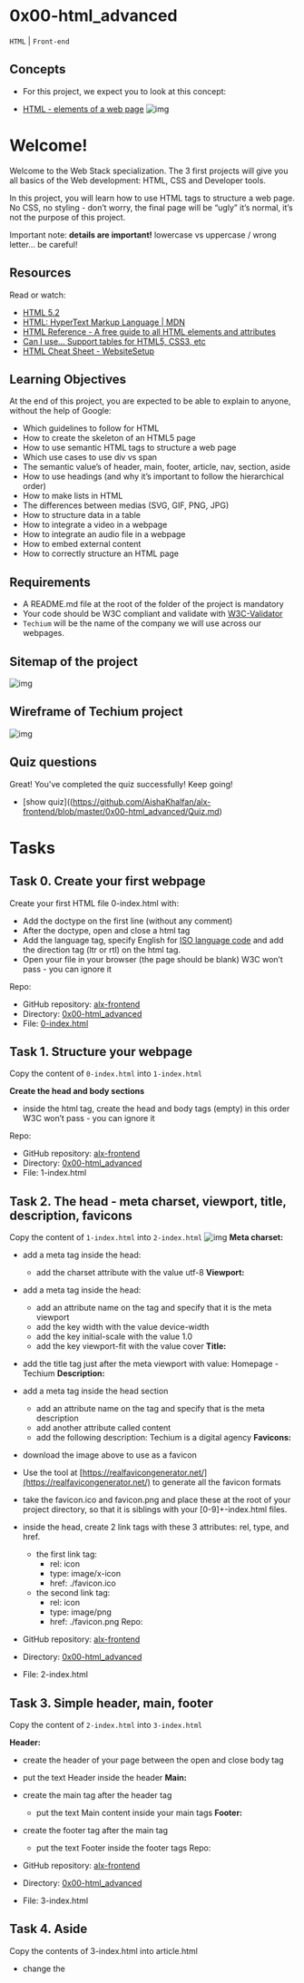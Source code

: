 # 0x00-html_advanced

``HTML`` | ``Front-end``

## Concepts
- For this project, we expect you to look at this concept:

- [HTML - elements of a web page](https://github.com/AishaKhalfan/alx-frontend/blob/master/0x00-html_advanced/HTML.md)
![img](https://github.com/AishaKhalfan/alx-frontend/blob/master/0x00-html_advanced/yeah.jpg)

# Welcome!
Welcome to the Web Stack specialization. The 3 first projects will give you all basics of the Web development: HTML, CSS and Developer tools.

In this project, you will learn how to use HTML tags to structure a web page. No CSS, no styling - don’t worry, the final page will be “ugly” it’s normal, it’s not the purpose of this project.

Important note: **details are important!** lowercase vs uppercase / wrong letter… be careful!

## Resources
Read or watch:

- [HTML 5.2](https://html.spec.whatwg.org/multipage/)
- [HTML: HyperText Markup Language | MDN](https://developer.mozilla.org/en-US/docs/Web/HTML)
- [HTML Reference - A free guide to all HTML elements and attributes](https://htmlreference.io/)
- [Can I use… Support tables for HTML5, CSS3, etc](https://caniuse.com/)
- [HTML Cheat Sheet - WebsiteSetup](https://websitesetup.org/html5-cheat-sheet/)

## Learning Objectives
At the end of this project, you are expected to be able to explain to anyone, without the help of Google:

- Which guidelines to follow for HTML
- How to create the skeleton of an HTML5 page
- How to use semantic HTML tags to structure a web page
- Which use cases to use div vs span
- The semantic value’s of header, main, footer, article, nav, section, aside
- How to use headings (and why it’s important to follow the hierarchical order)
- How to make lists in HTML
- The differences between medias (SVG, GIF, PNG, JPG)
- How to structure data in a table
- How to integrate a video in a webpage
- How to integrate an audio file in a webpage
- How to embed external content
- How to correctly structure an HTML page

## Requirements
- A README.md file at the root of the folder of the project is mandatory
- Your code should be W3C compliant and validate with [W3C-Validator](https://github.com/alx-tools/W3C-Validator)
- ``Techium`` will be the name of the company we will use across our webpages.

## Sitemap of the project
![img](https://github.com/AishaKhalfan/alx-frontend/blob/master/0x00-html_advanced/sitemap.png)

## Wireframe of Techium project
![img](https://github.com/AishaKhalfan/alx-frontend/blob/master/0x00-html_advanced/wireframe.png)

## Quiz questions
Great! You've completed the quiz successfully! Keep going!
- [show quiz]((https://github.com/AishaKhalfan/alx-frontend/blob/master/0x00-html_advanced/Quiz.md)


# Tasks
## Task 0. Create your first webpage
Create your first HTML file 0-index.html with:

- Add the doctype on the first line (without any comment)
- After the doctype, open and close a html tag
- Add the language tag, specify English for [ISO language code](https://www.sitepoint.com/iso-2-letter-language-codes/) and add the direction tag (ltr or rtl) on the html tag.
- Open your file in your browser (the page should be blank)
W3C won’t pass - you can ignore it

Repo:

- GitHub repository: [alx-frontend](https://github.com/AishaKhalfan/alx-frontend)
- Directory: [0x00-html_advanced](https://github.com/AishaKhalfan/alx-frontend/tree/master/0x00-html_advanced)
- File: [0-index.html]()
  
## Task 1. Structure your webpage
Copy the content of ``0-index.html`` into ``1-index.html``

**Create the head and body sections**

- inside the html tag, create the head and body tags (empty) in this order
W3C won’t pass - you can ignore it

Repo:
- GitHub repository: [alx-frontend](https://github.com/AishaKhalfan/alx-frontend)
- Directory: [0x00-html_advanced](https://github.com/AishaKhalfan/alx-frontend/tree/master/0x00-html_advanced)
- File: 1-index.html

## Task 2. The head - meta charset, viewport, title, description, favicons
Copy the content of ``1-index.html`` into ``2-index.html``
![img](https://github.com/AishaKhalfan/alx-frontend/blob/master/0x00-html_advanced/t.jpg)
**Meta charset:**

- add a meta tag inside the head:
	- add the charset attribute with the value utf-8
**Viewport:**

- add a meta tag inside the head:
	- add an attribute name on the tag and specify that it is the meta viewport
	- add the key width with the value device-width
	- add the key initial-scale with the value 1.0
	- add the key viewport-fit with the value cover
**Title:**

- add the title tag just after the meta viewport with value: Homepage - Techium
**Description:**

- add a meta tag inside the head section
	- add an attribute name on the tag and specify that is the meta description
	- add another attribute called content
	- add the following description: Techium is a digital agency
**Favicons:**

- download the image above to use as a favicon
- Use the tool at [https://realfavicongenerator.net/](https://realfavicongenerator.net/) to generate all the favicon formats
- take the favicon.ico and favicon.png and place these at the root of your project directory, so that it is siblings with your [0-9]+-index.html files.
- inside the head, create 2 link tags with these 3 attributes: rel, type, and href.
	- the first link tag:
		- rel: icon
		- type: image/x-icon
		- href: ./favicon.ico
	- the second link tag:
		- rel: icon
		- type: image/png
		- href: ./favicon.png
Repo:
- GitHub repository: [alx-frontend](https://github.com/AishaKhalfan/alx-frontend)
- Directory: [0x00-html_advanced](https://github.com/AishaKhalfan/alx-frontend/tree/master/0x00-html_advanced)
- File: 2-index.html
  
## Task 3. Simple header, main, footer
Copy the content of ``2-index.html`` into ``3-index.html``

**Header:**

- create the header of your page between the open and close body tag
- put the text Header inside the header
**Main:**

- create the main tag after the header tag
	- put the text Main content inside your main tags
**Footer:**

- create the footer tag after the main tag
	- put the text Footer inside the footer tags
Repo:
- GitHub repository: [alx-frontend](https://github.com/AishaKhalfan/alx-frontend)
- Directory: [0x00-html_advanced](https://github.com/AishaKhalfan/alx-frontend/tree/master/0x00-html_advanced)
- File: 3-index.html
  
## Task 4. Aside

Copy the contents of 3-index.html into article.html

- change the <title> to put: Article - Techium
- inside the main tags
	- after the text, create the aside tags with text Aside

Repo:
- GitHub repository: [alx-frontend](https://github.com/AishaKhalfan/alx-frontend)
- Directory: [0x00-html_advanced](https://github.com/AishaKhalfan/alx-frontend/tree/master/0x00-html_advanced)
- File: article.html
  
## Task 5. Section

Copy the content of 3-index.html into 5-index.html

- inside your <main> section
	- remove the text in main, create these sections:
	1. create first section and put the text Hero section inside
	2. create second section and put the text Services section inside
	3. create third section and put the text Works section inside
	4. create fourth section and put the text About section inside
	5. create fifth section and put the text Latest news section inside
	6. create sixth section and put the text Testimonials section inside
	7. create seventh section and put the text Contact section inside
**Does not need to pass W3C**

Repo:
- GitHub repository: [alx-frontend](https://github.com/AishaKhalfan/alx-frontend)
- Directory: [0x00-html_advanced](https://github.com/AishaKhalfan/alx-frontend/tree/master/0x00-html_advanced)
- File: 5-index.html
  
## Task 6. Work, News, Testimonial articles
Copy the content of 5-index.html into 6-index.html

**Work articles:**

- inside the section Works section
	- add 3 article tags
		- inside each article write Work # where the hashtag will be the ordered number (1, 2, or 3)
**News articles:**

- inside the section Latest news section
	- add 3 article tags
		- inside each article write Article # where the hashtag will be the ordered number (1, 2, or 3)
**Testimonial articles:**

- inside the section Testimonials section
	- add 3 article tags
		- inside each article write Testimonial # where the hashtag will be the ordered number (1, 2, or 3)
**W3C won’t pass - you can ignore it**

Repo:

- GitHub repository: [alx-frontend](https://github.com/AishaKhalfan/alx-frontend)
- Directory: [0x00-html_advanced](https://github.com/AishaKhalfan/alx-frontend/tree/master/0x00-html_advanced)
- File: 6-index.html
  
## Task 7. Navigation
Copy the content of 6-index.html into 7-index.html

- remove the Header text inside the <header>
- create the nav tag inside the header tag
	- it should remain empty for now
**Does not need to pass W3C**

Repo:
- GitHub repository: [alx-frontend](https://github.com/AishaKhalfan/alx-frontend)
- Directory: [0x00-html_advanced](https://github.com/AishaKhalfan/alx-frontend/tree/master/0x00-html_advanced)
- File: 7-index.html
  
## Task 8. Level 1 headings

Copy the content of 7-index.html into 8-index.html

- create the level 1 heading inside your main before your sections
	- put text Homepage in your heading tag
**Does not need to pass W3C**

Repo:
- GitHub repository: [alx-frontend](https://github.com/AishaKhalfan/alx-frontend)
- Directory: [0x00-html_advanced](https://github.com/AishaKhalfan/alx-frontend/tree/master/0x00-html_advanced)
- File: 8-index.html
  
## Task 9. Level 2 headings

Copy the content of 8-index.html into 9-index.html

- in the section tag with the the text Hero section, remove the text and create a level 2 heading with text We help you build your brand!
- in the section tag with the the text Services section, remove the text and create a level 2 heading with text Services
- in the section tag with the the text Works section, remove the text and create a level 2 heading with text Works
- in the section tag with the the text About section, remove the text and create a level 2 heading with text About Us
- in the section tag with the the text Latest news section, remove the text and create a level 2 heading with text Latest news
- in the section tag with the the text Testimonials section, remove the text and create a level 2 heading with text Testimonials
- in the section tag with the the text Contact section, remove the text and create a level 2 heading with text Contact
**W3C won’t pass - you can ignore it**

Repo:
- GitHub repository: [alx-frontend](https://github.com/AishaKhalfan/alx-frontend)
- Directory: [0x00-html_advanced](https://github.com/AishaKhalfan/alx-frontend/tree/master/0x00-html_advanced)
- File: 9-index.html
  
## Task 10. Level 3 headings

Copy the content of 9-index.html into 10-index.html

**Services headings:**

- Inside the section containing the h2 heading Services, add these elements right after the h2:
	- create a level 3 heading with text Design & Concept
	- create a level 3 heading with text Digital Strategy
	- create a level 3 heading with text Content Strategy
	- create a level 3 heading with text UX Design
	- create a level 3 heading with text Web Development
	- create a level 3 heading with text Social Media
**Works headings:**

- Inside the section containing the h2 heading Works:
	- in the first article, replace the text with a level 3 heading with text Interior Design
	- in the second article, replace the text with a level 3 heading with text Web Development
	- in the third article, replace the text with a level 3 heading with text Personal Brand
**About Us headings:**

- Inside the section containing the h2 heading About Us, after the h2 heading, create these elements in this order:
	- a level 3 heading with text Who are we
	- a level 3 heading with text Our culture
	- a level 3 heading with text How we work
**Latest news headings:**

- Inside the section containing the h2 heading Latest news:
	- in the first article replace the text with a level 3 heading with text Hoc loco tenere se Triarius non potuit.
	- in the second article replace the text with a level 3 heading with text Ut alios omittam, hunc appello, quem ille unum secutus est.
	- in the third article replace the text with a level 3 heading with text Bestiarum vero nullum iudicium puto.
**W3C does not need to pass here**

Repo:
- GitHub repository: [alx-frontend](https://github.com/AishaKhalfan/alx-frontend)
- Directory: [0x00-html_advanced](https://github.com/AishaKhalfan/alx-frontend/tree/master/0x00-html_advanced)
- File: 10-index.html
  
## Task 11. styleguide

Copy the content of 3-index.html into 11-styleguide.html

- change the title to Styleguide - Techium
- remove the text from header, main, and footer
- create a new <section> inside your main tag
	- create a header in this section
		- in the header add a level 2 heading with text Headings
	- after the header:
		- add a level 1 heading with text Heading level 1
		- add a level 2 heading with text Heading level 2
		- add a level 3 heading with text Heading level 3
		- add a level 4 heading with text Heading level 4
		- add a level 5 heading with text Heading level 5
		- add a level 6 heading with text Heading level 6

Repo:
- GitHub repository: [alx-frontend](https://github.com/AishaKhalfan/alx-frontend)
- Directory: [0x00-html_advanced](https://github.com/AishaKhalfan/alx-frontend/tree/master/0x00-html_advanced)
- File: 11-styleguide.html
  
## Task 12. Paragraphs

Copy the content of 10-index.html into 12-index.html

**About Us paragraphs:**

- in the About Us section
	- after the first h3 (who are we) create a paragraph with the text: Lorem ipsum dolor sit amet, consectetur adipisicing elit. Ipsum, omnis expedita! Eum, praesentium cumque accusantium rem, sit quaerat est nisi ratione, deserunt ducimus quidem iste dicta quibusdam atque maxime cum!
	- after the second h3 create a paragraph with the text: Lorem ipsum dolor sit amet, consectetur adipisicing elit. Ipsum, omnis expedita! Eum, praesentium cumque accusantium rem, sit quaerat est nisi ratione, deserunt ducimus quidem iste dicta quibusdam atque maxime cum!
	- after the third h3 create a paragraph with the text: Lorem ipsum dolor sit amet, consectetur adipisicing elit. Ipsum, omnis expedita! Eum, praesentium cumque accusantium rem, sit quaerat est nisi ratione, deserunt ducimus quidem iste dicta quibusdam atque maxime cum!
**Latest news paragraphs:**

- in the Latest news section
	- in the first article
		- create a paragraph with text Career before the heading
		- create a paragraph with text Lorem ipsum dolor sit amet, consectetur adipiscing elit. Id Sextilius factum negabat. Quo tandem modo? At eum nihili facit; Quae contraria sunt his, malane? after the heading
	- in the second article
		- create a paragraph with text Digital Life before the heading
		- create a paragraph with text Lorem ipsum dolor sit amet, consectetur adipiscing elit. Tum mihi Piso: Quid ergo? Tum ille: Ain tandem? Non autem hoc: igitur ne illud quidem. Sed quod proximum fuit non vidit. Nos commodius agimus. An nisi populari fama? after the heading
	- in the third article
		- create a paragraph with text Social before the heading
		- create a paragraph with text Lorem ipsum dolor sit amet, consectetur adipiscing elit. Non igitur bene. Quid enim est a Chrysippo praetermissum in Stoicis? Pugnant Stoici cum Peripateticis. Prioris generis est docilitas, memoria; Apparet statim, quae sint officia, quae actiones. after the heading
**Contact paragraph:**

- in the Contact section after the heading
	- create a paragraph with the text: Lorem ipsum dolor sit amet, consectetur adipiscing elit. Id Sextilius factum negabat. Quo tandem modo? At eum nihili facit; Quae contraria sunt his, malane?
**Additional paragraphs:**

- below the level 2 Services heading add a paragraph with text We work with you
- below the level 2 Works heading add a paragraph with text Take a look in our portfolio
- below the level 2 About Us heading add a paragraph with text Everything about us
- below the level 2 Testimonials heading add a paragraph with text We are more than a digital company
- below the level 2 Contact heading add a paragraph with text We like to know new people
**Does not need to pass W3C**

Repo:
- GitHub repository: [alx-frontend](https://github.com/AishaKhalfan/alx-frontend)
- Directory: [0x00-html_advanced](https://github.com/AishaKhalfan/alx-frontend/tree/master/0x00-html_advanced)
- File: 12-index.html
  
## Task 13. styleguide paragraphs

Copy the contents of 11-styleguide.html into 13-styleguide.html

- After the existing section containing Headings, create a new section in main
	- in this section create a header
		- Inside the header, create a level 2 heading with text Paragraph
	- after the header add a level 2 heading with text Heading with a subtitle
	- after the level 2 heading, add a paragraph with text This is my subtitle
	- after the last paragraph, add another paragraph with text: Nunc lacinia ante nunc ac lobortis. Interdum adipiscing gravida odio porttitor sem non mi integer non faucibus ornare mi ut ante amet placerat aliquet. Volutpat eu sed ante lacinia sapien lorem accumsan varius montes viverra nibh in adipiscing blandit tempus accumsan.

Repo:
- GitHub repository: [alx-frontend](https://github.com/AishaKhalfan/alx-frontend)
- Directory: [0x00-html_advanced](https://github.com/AishaKhalfan/alx-frontend/tree/master/0x00-html_advanced)
- File: 13-styleguide.html
  
## Task 14. Span

Copy the contents of 12-index.html into 14-index.html

In the very first <header>,

- before the nav, create a span with the text Techium
**Does not need to pass W3C**

Repo:
- GitHub repository: [alx-frontend](https://github.com/AishaKhalfan/alx-frontend)
- Directory: [0x00-html_advanced](https://github.com/AishaKhalfan/alx-frontend/tree/master/0x00-html_advanced)
- File: 14-index.html
  
## Task 15. Div

Copy the contents of 14-index.html into 15-index.html

- Wrap the contents of the header element with a div
- Wrap the contents of all section elements with a div
- Finally, wrap the contents of the <footer> tag with a div
**W3C does not need to pass**

Repo:
- GitHub repository: [alx-frontend](https://github.com/AishaKhalfan/alx-frontend)
- Directory: [0x00-html_advanced](https://github.com/AishaKhalfan/alx-frontend/tree/master/0x00-html_advanced)
- File: 15-index.html
  
## Task 16. Structure your sections
Copy the contents of 15-index.html into 16-index.html

- in the div in the Services section
	- create a header tag that wraps the h2 and the p
	- create a div sibling to the header that wraps the rest of the content
- in the div in the Works section
	- create a header tag that wraps the h2 and the p
	- create a div sibling to the header that wraps the rest of the content
- in the div in the About Us section
	- create a header tag that wraps the h2 and the p
	- create a div sibling to the header that wraps the rest of the content
- in the div in the Latest news section
	- create a header tag that wraps the h2
	- create a div sibling to the header that wraps the rest of the content
- in the div in the Testimonials section
	- create a header tag that wraps the h2 and the p
	- create a div sibling to the header that wraps the rest of the content
- in the div in the Contact section
	- create a header tag that wraps the h2 and the first p
	- create a div sibling to the header that wraps the rest of the content
**W3C does not need to pass**

Repo:
- GitHub repository: [alx-frontend](https://github.com/AishaKhalfan/alx-frontend)
- Directory: [0x00-html_advanced](https://github.com/AishaKhalfan/alx-frontend/tree/master/0x00-html_advanced)
- File: 16-index.html
  
## Task 17. Comments

Copy the content of 16-index.html into 17-index.html

- before the header add a line break and a comment saying Header to help with scanning your code
- before the main add a line break and a comment saying Main to help with scanning your code
- before the footer add a line break and a comment saying Footer to help with scanning your code
- before the Hero section add a line break and a comment saying Hero section
- before the Services section add a line break and a comment saying Services section
- before the Works section add a line break and a comment saying Works section
- before the About Us section add a line break and a comment saying About Us section
- before the Latest news section add a line break and a comment saying Latest news section
- before the Testimonials section add a line break and a comment saying Testimonials section
- before the Contact section add a line break and a comment saying Contact section
**Does not need to pass W3C**

Repo:
- GitHub repository: [alx-frontend](https://github.com/AishaKhalfan/alx-frontend)
- Directory: [0x00-html_advanced](https://github.com/AishaKhalfan/alx-frontend/tree/master/0x00-html_advanced)
- File: 17-index.html
  
## Task 18. link your logo
Copy the content of 17-index.html into 18-index.html

- in the header, wrap the span with a link that redirects to the page at the root of your folder (/)
- wrap the link with a div
**W3C does not need to pass**

Repo:
- GitHub repository: [alx-frontend](https://github.com/AishaKhalfan/alx-frontend)
- Directory: [0x00-html_advanced](https://github.com/AishaKhalfan/alx-frontend/tree/master/0x00-html_advanced)
- File: 18-index.html
  
## Task 19. Create new pages

Copy the content of 18-index.html into about.html, latest_news.html and contact.html

- change the title of about.html to replace Homepage with About
- change the title of latest_news.html to replace Homepage with Latest news
- change the title of contact.html to replace Homepage with Contact
**Does not need to pass W3C**

Repo:
- GitHub repository: [alx-frontend](https://github.com/AishaKhalfan/alx-frontend)
- Directory: [0x00-html_advanced](https://github.com/AishaKhalfan/alx-frontend/tree/master/0x00-html_advanced)
- File: about.html, latest_news.html, contact.html
  
## Task 20. Add links

Copy the content of 18-index.html into 20-index.html

- in your nav tags
	- create a link to / with the text Home
	- create an anchor to services with the text Services
	- create an anchor to works with the text Works
	- create an anchor to about with the text About
	- create an anchor to latest_news with the text Latest news
	- create an anchor to testimonials with the text Testimonials
	- create an anchor to contact with the text Contact
For now, the anchor links will not work. We will make them work in the CSS project.

**Does not need to pass W3C**

Repo:
- GitHub repository: [alx-frontend](https://github.com/AishaKhalfan/alx-frontend)
- Directory: [0x00-html_advanced](https://github.com/AishaKhalfan/alx-frontend/tree/master/0x00-html_advanced)
- File: 20-index.html
  
## Task 21. Add social media links

Copy the content of 20-index.html into 21-index.html

- in the div in the footer
	- remove any text you have
	- create a link to https://www.facebook.com/HolbertonSchool/ with the text Facebook
	- create a link to https://twitter.com/holbertonschool with the text Twitter
	- create a link to https://www.instagram.com/holbertonschool/ with the text Instagram
**W3C won’t pass - you can ignore it**

Repo:
- GitHub repository: [alx-frontend](https://github.com/AishaKhalfan/alx-frontend)
- Directory: [0x00-html_advanced](https://github.com/AishaKhalfan/alx-frontend/tree/master/0x00-html_advanced)
- File: 21-index.html
  
## Task 22. "Button" links

Copy the content of 21-index.html into 22-index.html

- in the Hero section, after the heading
	- create a link to # with the text Get started
- in the About Us section, after the div containing the level 3 headings and paragraphs
	- create a link to about.html with the text Learn more about us
- in the Contact section, after the div containing the paragraph
	- create a link to contact.html with text Get in touch
**Does not need to pass W3C**

Repo:
- GitHub repository: [alx-frontend](https://github.com/AishaKhalfan/alx-frontend)
- Directory: [0x00-html_advanced](https://github.com/AishaKhalfan/alx-frontend/tree/master/0x00-html_advanced)
- File: 22-index.html
  
## Task 23. Services, Works, Latest news links

Copy the content of 22-index.html into 23-index.html

- in the Services section
	- in each level 3 heading, create a link to # around the text already in the heading
- in the Works section
	- in each level 3 heading, create a link to # around the text already in the heading
- in the Latest news section
	- in each level 3 heading, create a link to # around the text already in the heading
**Does not need to pass W3C**

Repo:
- GitHub repository: [alx-frontend](https://github.com/AishaKhalfan/alx-frontend)
- Directory: [0x00-html_advanced](https://github.com/AishaKhalfan/alx-frontend/tree/master/0x00-html_advanced)
- File: 23-index.html
  
## Task 24. List the links

Copy the content of 23-index.html into 24-index.html

- in the nav
	- create an unordered list, put each anchor tag (Home, Services, Works, …) as an individual list item
- in the div in the footer
	- create an unordered list and put each anchor tag (Facebook, Twitter, …) as an individual list item
**W3C does not need to pass**

Repo:
- GitHub repository: [alx-frontend](https://github.com/AishaKhalfan/alx-frontend)
- Directory: [0x00-html_advanced](https://github.com/AishaKhalfan/alx-frontend/tree/master/0x00-html_advanced)
- File: 24-index.html
  
## Task 25. Secondary navigation menu

Copy the content of 24-index.html into 25-index.html

- inside the footer, after the div
	- create a new div
	- in the new div create an unordered list with the following links:
	1. link to # with text Terms of Use
	2. link to # with text Privacy Policy
	3. link to # with text Cookie Policy
Repo:
- GitHub repository: [alx-frontend](https://github.com/AishaKhalfan/alx-frontend)
- Directory: [0x00-html_advanced](https://github.com/AishaKhalfan/alx-frontend/tree/master/0x00-html_advanced)
- File: 25-index.html

## Task 26. Examples of lists for the styleguide
Copy the content of 13-styleguide.html into 26-styleguide.html

**Example of unordered list:**

- inside main after Paragraph section, add :
	- a new line and a comment with text Lists
	- after, create a new section with inside:
		- create a header with inside a level 2 heading with the text Lists
		- after the new header, create a div with inside:
			- a level 3 heading with text Unordered
				- under it, add an unordered list with these items: Dolor pulvinar etiam magna etiam., Sagittis adipiscing lorem eleifend., Felis enim feugiat dolore viverra.
**Example of ordered list:**

- after previous unordered list, in the same div
	- add a level 3 heading with text Ordered
		- add an ordered list with these items:
	1. Dolor pulvinar etiam magna etiam.
	2. Sagittis adipiscing lorem eleifend.
	3. Felis enim feugiat dolore viverra.
**Example of definition list:**

- after previous ordered list, in the same div
	- add a heading level 3 with text Definition
	- add a definition list with these items:
	1. Term: Definition List title, Definition: Definition text.
	2. Term: Startup, Definition: A startup company or startup is a company or temporary organization designed to search for a repeatable and scalable business model.
	3. Term: Water, Definition: A colorless, transparent, odorless liquid that forms the seas, lakes, rivers, and rain and is the basis of the fluids of living organisms.

Repo:
- GitHub repository: [alx-frontend](https://github.com/AishaKhalfan/alx-frontend)
- Directory: [0x00-html_advanced](https://github.com/AishaKhalfan/alx-frontend/tree/master/0x00-html_advanced)
- File: 26-styleguide.html
  
## Task 27. Separate content
Copy the content of 25-index.html into 27-index.html

- in the footer between the two divs:
	- add a horizontal rule
	- after the horizontal rule add a paragraph with text © 2020 Techium, made with ♥ by students at Holberton School.
**W3C does not need to pass.**

Repo:
- GitHub repository: [alx-frontend](https://github.com/AishaKhalfan/alx-frontend)
- Directory: [0x00-html_advanced](https://github.com/AishaKhalfan/alx-frontend/tree/master/0x00-html_advanced)
- File: 27-index.html
  
## Task 28. Horizontal rule example
Copy the content of 26-styleguide.html into 28-styleguide.html

- in main after Lists section
	- add a new line and a comment with the text Horizontal rule
	- create a new section
		- create a header and inside it add a level 2 heading with the text Horizontal rule
		- after the header create a div and put a horizontal rule in it

Repo:
- GitHub repository: [alx-frontend](https://github.com/AishaKhalfan/alx-frontend)
- Directory: [0x00-html_advanced](https://github.com/AishaKhalfan/alx-frontend/tree/master/0x00-html_advanced)
- File: 28-styleguide.html
  
## Task 29. Client quotes
Copy the content of 27-index.html into 29-index.html

- in the Testimonials section
	- in the first article
		- replace the text with a blockquote with text I am completely blown away. Thanks to Techium, we've just launched our 5th website! and cite author Yuri Y.
	- in the second article
		- replace the text with a blockquote with text Thank you so much for your help. Techium company is awesome! and cite author Dorrie S.
	- in the third article
		- replace the text with a blockquote with text I love your system. Definitely worth the investment. I'd be lost without Techium company. and cite author Sven H.
**W3C does not need to pass**

Repo:
- GitHub repository: [alx-frontend](https://github.com/AishaKhalfan/alx-frontend)
- Directory: [0x00-html_advanced](https://github.com/AishaKhalfan/alx-frontend/tree/master/0x00-html_advanced)
- File: 29-index.html
  
## Task 30. Examples of quotes

Copy the content of 28-styleguide.html into 30-styleguide.html

**Example of inline quote:**

- inside main after Horizontal rule section
	- add a new line and a comment with text Blockquotes
	- create a new section
		- in the section create a header, in the header create a level 2 heading with text Blockquotes
		- after the header, create a div
			- in the div add a level 3 heading with the text Inline quote
			- add an inline quote with the text Stay hungry. Stay foolish.
**Example of blockquote:**

- after the inline quote div, create another div
	- in the new div add a level 3 heading with the text Blockquote
	- add a multiline quote with the text I will be the leader of a company that ends up being worth billions of dollars, because I got the answers. I understand culture. I am the nucleus. I think that’s a responsibility that I have, to push possibilities, to show people, this is the level that things could be at. and cite Kanye West, Musician
Repo:
- GitHub repository: [alx-frontend](https://github.com/AishaKhalfan/alx-frontend)
- Directory: [0x00-html_advanced](https://github.com/AishaKhalfan/alx-frontend/tree/master/0x00-html_advanced)
- File: 30-styleguide.html
  
## Task 31. Address and latest news authors
Copy the content of 29-index.html into 31-index.html

- in the footer
	- right after open footer tag, put the following address: 234 Washington Street (line-break) Urbana, Illinois
- in the Latest news section
	- in the first article, after the last paragraph, add the author name in small print: By Kelly D.
	- in the second article, after the last paragraph, add the author name in small print: By William A.
	- in the third article, after the last paragraph, add the author name in small print: By Frances J.
**W3C does not need to pass**

Repo:
- GitHub repository: [alx-frontend](https://github.com/AishaKhalfan/alx-frontend)
- Directory: [0x00-html_advanced](https://github.com/AishaKhalfan/alx-frontend/tree/master/0x00-html_advanced)
- File: 31-index.html
  
## Task 32. Typography section - using the correct tags
Copy the content of 30-styleguide.html into 32-styleguide.html

- inside main after the Blockquotes section

	- add a new line and a comment with text Typography
	- create a new section

		- in the section create a header and inside it add a level 2 heading with the text Typography
		- after the header create a div, inside the div add this text with the correct HTML tag: 320 Stewart Avenue, Unit 12 (line break) New York City NY 10001, the city, state, and postal code should be on a separate line
		- create another div, in the new div nest this code block using the pre HTML tag:
```html
 <code>
     <h2>My title</h2>
     <p>Proin lacus turpis, feugiat sit amet sollicitudin non, volutpat in libero. Aenean hendrerit ultrices nulla ac lobortis. Vestibulum consectetur nibh vel ante rhoncus faucibus.</p>
 </code>
```
		- create another div, in the new div add this paragraph of text with the correct HTML tag: Curabitur sit amet turpis cursus massa mollis highlighted. Duis finibus leo massa, eget dapibus erat finibus sed. Aenean condimentum sapien magna, eleifend highlighted mi consequat ut. Cras nec quam sed sapien ultricies highlighted ut sed metus. Each occurrence of the word highlighted should be highlighted.
**W3C does not need to pass**

Repo:
- GitHub repository: [alx-frontend](https://github.com/AishaKhalfan/alx-frontend)
- Directory: [0x00-html_advanced](https://github.com/AishaKhalfan/alx-frontend/tree/master/0x00-html_advanced)
- File: 32-styleguide.html
  
## Task 33. Table
Copy the content of 32-styleguide.html into 33-styleguide.html

- inside main after Typography section
	- add a new line and a comment with text Table
	- create a new section
		- in the section create a header, in the header add a level 2 heading with the text Table
		- after the header, create a table, reproduce in HTML the visual below
![table](https://github.com/AishaKhalfan/alx-frontend/blob/master/0x00-html_advanced/table.jpg)

The <th> tags containing Title, Director, Release Date should have a scope attribute set to col The <th> tags containing the names of the movies should have a scope attribute set to row

**Due to previous task, does not have to pass W3C**

Repo:
- GitHub repository: [alx-frontend](https://github.com/AishaKhalfan/alx-frontend)
- Directory: [0x00-html_advanced](https://github.com/AishaKhalfan/alx-frontend/tree/master/0x00-html_advanced)
- File: 33-styleguide.html
  
## Task 34. Details

Copy the content of 33-styleguide.html into 34-styleguide.html

- in main tag after Table section
	- add a new line and a comment with text Details
	- create a new section
		- create a header, in the header add a level 2 heading with the text Details
		- after the header create a div
			- in the div add a level 3 heading with text Default
			- add a details element and specify Show/Hide me in the summary
			- add this text after the summary: Pellentesque habitant morbi tristique senectus et netus et malesuada fames ac turpis egestas.
		- create another div
			- add a level 3 heading with text Open
			- add a details element that is open by default and specify Always open in the summary
			- add this text after the summary: Pellentesque habitant morbi tristique senectus et netus et malesuada fames ac turpis egestas.
**Due to earlier task, does not have to pass W3C**

Repo:
- GitHub repository: [alx-frontend](https://github.com/AishaKhalfan/alx-frontend)
- Directory: [0x00-html_advanced](https://github.com/AishaKhalfan/alx-frontend/tree/master/0x00-html_advanced)
- File: 34-styleguide.html
  
## Task 35. Replace text logo with image logo
![techium](https://github.com/AishaKhalfan/alx-frontend/blob/master/0x00-html_advanced/techium.png)

Copy the content of 31-index.html into 35-index.html

- in header
	- find the span with the name of the website
	- replace it with the image above
	- make sure the image is in the same directory as all of your other files and that the file name is logo-black.png
	- alt: Techium logo
	- don’t forget to specify width of 160 and height of 40
- in footer, after the opening tag and before the address
	- insert the logo image
	- alt: Techium logo
	- don’t forget to specify the width and height (same as in header)
**W3C does not need to pass**

Repo:
- GitHub repository: [alx-frontend](https://github.com/AishaKhalfan/alx-frontend)
- Directory: [0x00-html_advanced](https://github.com/AishaKhalfan/alx-frontend/tree/master/0x00-html_advanced)
- File: 35-index.html
  
## Task 36. Add images to your sections

Copy the content of 35-index.html into 36-index.html

You can use image generators to get images for this task. For avatar images you can download them on UI Faces. Just make sure you rename your images to match the task requirements.

**Add three images in the Works section:**

- in the Works section
	- before the first level 3 heading create a div
		- add images/pic-work-01.jpg inside the div
		- alt: empty
	- before the second level 3 heading create a div
		- add images/pic-work-02.jpg inside the div
		- alt: empty
	- before the third level 3 heading create a div
		- add images/pic-work-03.jpg inside the div
		- alt: empty
**Add one image in the About Us section:**

- in the About Us section before the first level 3 heading inside the div
	- add the image images/pic-about-us.jpg
		- alt: empty
		- width: 460
		- height: 447
**Add three images in the Latest news section:**

- in the Latest news section
	- in the first article, before the first paragraph, create a div
		- in the div add the image images/pic-blog-01.jpg
		- alt: empty
		- width: 305
		- height: 205
	- in the second article, before the first paragraph, create a div
		- in the div add the image images/pic-blog-02.jpg
		- alt: empty
		- width: 305
		- height: 205
	- in the third article, before the first paragraph, create a div
		- in the div add the image images/pic-blog-03.jpg
		- alt: empty
		- width: 305
		- height: 205
**Add three images in the Testimonials section:**

- in the Testimonials section
	- in the first article before the quote, add the image images/pic-person-01.jpg
		- alt: Yuri Y. avatar
		- width: 100px
		- height: 100px
	- in the second article before the quote, add the image images/pic-person-02.jpg
		- alt: Dorrie S. avatar
		- width: 100px
		- height: 100px
	- in the third article before the quote, add the image images/pic-person-03.jpg
		- alt: Sven H. avatar
		- width: 100px
		- height: 100px
**Does not need to pass W3C**

Repo:
- GitHub repository: [alx-frontend](https://github.com/AishaKhalfan/alx-frontend)
- Directory: [0x00-html_advanced](https://github.com/AishaKhalfan/alx-frontend/tree/master/0x00-html_advanced)
- File: 36-index.html
  
## Task 37. Social icons

Copy the content of 36-index.html into index.html (the final file!)

- inside the footer
	
	- replace the text Facebook with the SVG icon code and add width of 25px and height of 25px to the SVG tag:
```html
<svg viewbox="0 0 24 24" xmlns="http://www.w3.org/2000/svg">
<title>
Facebook icon
</title>
<path d="M23.998 12c0-6.628-5.372-12-11.999-12C5.372 0 0 5.372 0 12c0 5.988 4.388 10.952 10.124 11.852v-8.384H7.078v-3.469h3.046V9.356c0-3.008 1.792-4.669 4.532-4.669 1.313 0 2.686.234 2.686.234v2.953H15.83c-1.49 0-1.955.925-1.955 1.874V12h3.328l-.532 3.469h-2.796v8.384c5.736-.9 10.124-5.864 10.124-11.853z"/>
</svg>
```
	- replace the text Twitter with the SVG icon code and add width of 25px and height of 25px to the SVG tag:
```html
<svg viewbox="0 0 24 24" xmlns="http://www.w3.org/2000/svg">
<title>
Twitter icon
</title>
<path d="M23.954 4.569a10 10 0 0 1-2.825.775 4.958 4.958 0 0 0 2.163-2.723c-.951.555-2.005.959-3.127 1.184a4.92 4.92 0 0 0-8.384 4.482C7.691 8.094 4.066 6.13 1.64 3.161a4.822 4.822 0 0 0-.666 2.475c0 1.71.87 3.213 2.188 4.096a4.904 4.904 0 0 1-2.228-.616v.061a4.923 4.923 0 0 0 3.946 4.827 4.996 4.996 0 0 1-2.212.085 4.937 4.937 0 0 0 4.604 3.417 9.868 9.868 0 0 1-6.102 2.105c-.39 0-.779-.023-1.17-.067a13.995 13.995 0 0 0 7.557 2.209c9.054 0 13.999-7.496 13.999-13.986 0-.209 0-.42-.015-.63a9.936 9.936 0 0 0 2.46-2.548l-.047-.02z"/>
</svg>
```
	- replace the text Instagram with the SVG icon code and add width of 25px and height of 25px to the SVG tag:
```html
<svg viewbox="0 0 24 24" xmlns="http://www.w3.org/2000/svg">
<title>
Instagram icon
</title>
<path d="M12 0C8.74 0 8.333.015 7.053.072 5.775.132 4.905.333 4.14.63c-.789.306-1.459.717-2.126 1.384S.935 3.35.63 4.14C.333 4.905.131 5.775.072 7.053.012 8.333 0 8.74 0 12s.015 3.667.072 4.947c.06 1.277.261 2.148.558 2.913a5.885 5.885 0 0 0 1.384 2.126A5.868 5.868 0 0 0 4.14 23.37c.766.296 1.636.499 2.913.558C8.333 23.988 8.74 24 12 24s3.667-.015 4.947-.072c1.277-.06 2.148-.262 2.913-.558a5.898 5.898 0 0 0 2.126-1.384 5.86 5.86 0 0 0 1.384-2.126c.296-.765.499-1.636.558-2.913.06-1.28.072-1.687.072-4.947s-.015-3.667-.072-4.947c-.06-1.277-.262-2.149-.558-2.913a5.89 5.89 0 0 0-1.384-2.126A5.847 5.847 0 0 0 19.86.63c-.765-.297-1.636-.499-2.913-.558C15.667.012 15.26 0 12 0zm0 2.16c3.203 0 3.585.016 4.85.071 1.17.055 1.805.249 2.227.415.562.217.96.477 1.382.896.419.42.679.819.896 1.381.164.422.36 1.057.413 2.227.057 1.266.07 1.646.07 4.85s-.015 3.585-.074 4.85c-.061 1.17-.256 1.805-.421 2.227a3.81 3.81 0 0 1-.899 1.382 3.744 3.744 0 0 1-1.38.896c-.42.164-1.065.36-2.235.413-1.274.057-1.649.07-4.859.07-3.211 0-3.586-.015-4.859-.074-1.171-.061-1.816-.256-2.236-.421a3.716 3.716 0 0 1-1.379-.899 3.644 3.644 0 0 1-.9-1.38c-.165-.42-.359-1.065-.42-2.235-.045-1.26-.061-1.649-.061-4.844 0-3.196.016-3.586.061-4.861.061-1.17.255-1.814.42-2.234.21-.57.479-.96.9-1.381.419-.419.81-.689 1.379-.898.42-.166 1.051-.361 2.221-.421 1.275-.045 1.65-.06 4.859-.06l.045.03zm0 3.678a6.162 6.162 0 1 0 0 12.324 6.162 6.162 0 1 0 0-12.324zM12 16c-2.21 0-4-1.79-4-4s1.79-4 4-4 4 1.79 4 4-1.79 4-4 4zm7.846-10.405a1.441 1.441 0 0 1-2.88 0 1.44 1.44 0 0 1 2.88 0z"/>
</svg>
```
**W3C does not need to pass**

Repo:
- GitHub repository: [alx-frontend](https://github.com/AishaKhalfan/alx-frontend)
- Directory: [0x00-html_advanced](https://github.com/AishaKhalfan/alx-frontend/tree/master/0x00-html_advanced)
- File: index.html
  
## Task 38. Add a video player in the styleguide

Copy the content of 34-styleguide.html into 38-styleguide.html

- in main after the Details section
	- add a new line and a comment with text Video
	- create a section
		- in the section create a header, in the header add a level 2 heading with the text Video
		- after the header add the following video: https://intranet-projects-files.s3.amazonaws.com/webstack/BigBuckBunny.mp4
		- add controls to the video
		- ensure that the video does a loop
		- display https://intranet-projects-files.s3.amazonaws.com/webstack/thumbnail.jpg when the video is downloading
		- provide an alternative text: Sorry, your browser doesn't support HTML5 video
**Due to an earlier task, does not need to pass W3C**

Repo:
- GitHub repository: [alx-frontend](https://github.com/AishaKhalfan/alx-frontend)
- Directory: [0x00-html_advanced](https://github.com/AishaKhalfan/alx-frontend/tree/master/0x00-html_advanced)
- File: 38-styleguide.html
  
## Task 39. Add an audio player in the styleguide

Copy the content of 38-styleguide.html into 39-styleguide.html

- in main after Video section
	- add a new line and a comment with text Audio
	- create a section
		- in the section create a header, in the header add a level 2 heading with the text Audio
		- after the header add the following audio file: https://intranet-projects-files.s3.amazonaws.com/webstack/TroubleChapter8_64kb.mp3
		- add controls to the audio player
		- provide an alternative text: Sorry, your browser doesn't support audio element
**Due to an earlier task, does not need to pass W3C**

Repo:
- GitHub repository: [alx-frontend](https://github.com/AishaKhalfan/alx-frontend)
- Directory: [0x00-html_advanced](https://github.com/AishaKhalfan/alx-frontend/tree/master/0x00-html_advanced)
- File: 39-styleguide.html
  
## Task 40. Add a iframe example in the styleguide

Copy the content of 39-styleguide.html into styleguide.html

- in main after the Audio section
	- add a new line and a comment with text Iframe
	- create a section
		- in the section create a header, in the header add a level 2 heading with the text Iframe
		- after the header add a div
			- inside the div, create an iframe
				- title: Holberton School
				- width: 350px
				- height: 200px
				- source: https://www.youtube.com/embed/41N6bKO-NVI
				- fallback text: Holberton Sally
**W3C does not need to pass**

And you are done!

Repo:
- GitHub repository: [alx-frontend](https://github.com/AishaKhalfan/alx-frontend)
- Directory: [0x00-html_advanced](https://github.com/AishaKhalfan/alx-frontend/tree/master/0x00-html_advanced)
- File: styleguide.html
  
Copyright © 2024 ALX, All rights reserved.


